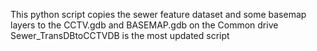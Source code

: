 This python script copies the sewer feature dataset and some basemap layers to the CCTV.gdb and BASEMAP.gdb on the Common drive
Sewer_TransDBtoCCTVDB is the most updated script
